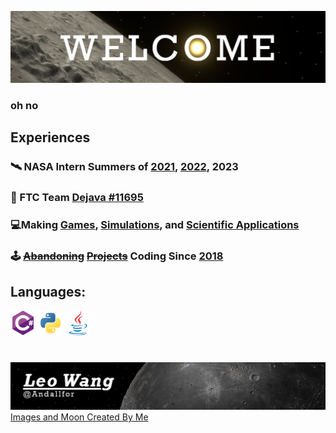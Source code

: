 ![](welcome.png)

### oh no

## Experiences
### 🛰️ NASA Intern Summers of [2021](https://github.com/vickicarrica/Mission-Visualization-Toolkit), [2022](https://github.com/Andallfor/MVT), 2023
### 🦾 FTC Team [Dejava #11695](https://instagram.com/dejava11695)
### 💻Making [Games](https://github.com/Andallfor/pythonista-FLL-2019-States), [Simulations](https://github.com/Andallfor/MVT), and [Scientific Applications](https://github.com/Andallfor/DDC_J)
### 🕹️ ~~[Abandoning](https://github.com/Andallfor/Andallfors-Text-Engine)~~ ~~[Projects](https://github.com/Andallfor/rts)~~ Coding Since [2018](https://github.com/Andallfor/pythonista-platformer)

## Languages:
<p align="left">
<img src="https://raw.githubusercontent.com/devicons/devicon/master/icons/csharp/csharp-original.svg" alt="c#" width="40" height="40"/>
<img src="https://raw.githubusercontent.com/devicons/devicon/master/icons/python/python-original.svg" alt="python" width="40" height="40"/>
<img src="https://raw.githubusercontent.com/devicons/devicon/master/icons/java/java-original.svg" alt="java" width="40" height="40"/>
</p>

#
![](moon3.png)
[Images and Moon Created By Me](https://github.com/Andallfor/MVT)
